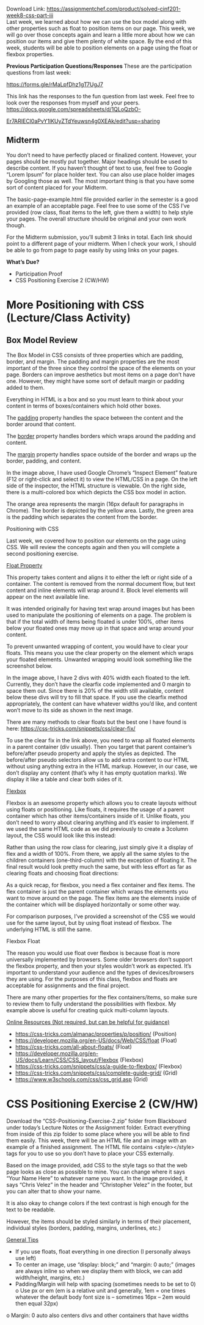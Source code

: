 Download Link: https://assignmentchef.com/product/solved-cinf201-week8-css-part-iii
<br>
Last week, we learned about how we can use the box model along with other properties such as float to position items on our page. This week, we will go over those concepts again and learn a little more about how we can position our items and give them plenty of white space. By the end of this week, students will be able to position elements on a page using the float or flexbox properties.




<strong>Previous Participation Questions/Responses </strong>These are the participation questions from last week:

<u>https://forms.gle/rMaLpfDhz1gT7UgJ7</u>




This link has the responses to the fun question from last week. Feel free to look over the responses from myself and your peers.  <u>https://docs.google.com/spreadsheets/d/1QLoQzbO-</u>

<u>Er7ARIECl0aPvY1lKUyZTdYeuwsn4g0XEAk/edit?usp=sharing</u>




<h2>Midterm</h2>

You don’t need to have perfectly placed or finalized content. However, your pages should be mostly put together. Major headings should be used to describe content. If you haven’t thought of text to use, feel free to Google “Lorem Ipsum” for place holder text. You can also use place holder images by Googling those as well. The most important thing is that you have some sort of content placed for your Midterm.

The basic-page-example.html file provided earlier in the semester is a good an example of an acceptable page. Feel free to use some of the CSS I’ve provided (row class, float items to the left, give them a width) to help style your pages. The overall structure should be original and your own work though.

For the Midterm submission, you’ll submit 3 links in total. Each link should point to a different page of your midterm. When I check your work, I should be able to go from page to page easily by using links on your pages.




<strong>What’s Due? </strong>

<ul>

 <li>Participation Proof</li>

 <li>CSS Positioning Exercise 2 (CW/HW)</li>

</ul>

<h1>More Positioning with CSS (Lecture/Class Activity)</h1>

<h2>Box Model Review</h2>

The Box Model in CSS consists of three properties which are padding, border, and margin. The padding and margin properties are the most important of the three since they control the space of the elements on your page. Borders can improve aesthetics but most items on a page don’t have one. However, they might have some sort of default margin or padding added to them.

Everything in HTML is a box and so you must learn to think about your content in terms of boxes/containers which hold other boxes.

The <u>padding</u> property handles the space between the content and the border around that content.

The <u>border</u> property handles borders which wraps around the padding and content.

The <u>margin</u> property handles space outside of the border and wraps up the border, padding, and content.




In the image above, I have used Google Chrome’s “Inspect Element” feature (F12 or right-click and select it) to view the HTML/CSS in a page. On the left side of the inspector, the HTML structure is viewable. On the right side, there is a multi-colored box which depicts the CSS box model in action.

The orange area represents the margin (16px default for paragraphs in Chrome). The border is depicted by the yellow area. Lastly, the green area is the padding which separates the content from the border.

Positioning with CSS

Last week, we covered how to position our elements on the page using CSS. We will review the concepts again and then you will complete a second positioning exercise.

<u>Float Property</u>

This property takes content and aligns it to either the left or right side of a container. The content is removed from the normal document flow, but text content and inline elements will wrap around it. Block level elements will appear on the next available line.

It was intended originally for having text wrap around images but has been used to manipulate the positioning of elements on a page. The problem is that if the total width of items being floated is under 100%, other items below your floated ones may move up in that space and wrap around your content.

To prevent unwanted wrapping of content, you would have to clear your floats. This means you use the clear property on the element which wraps your floated elements. Unwanted wrapping would look something like the screenshot below.




In the image above, I have 2 divs with 40% width each floated to the left. Currently, they don’t have the clearfix code implemented and 0 margin to space them out. Since there is 20% of the width still available, content below these divs will try to fill that space. If you use the clearfix method appropriately, the content can have whatever widths you’d like, and content won’t move to its side as shown in the next image.




There are many methods to clear floats but the best one I have found is here:  <u>https://css-tricks.com/snippets/css/clear-fix/</u>

To use the clear fix in the link above, you need to wrap all floated elements in a parent container (div usually). Then you target that parent container’s before/after pseudo property and apply the styles as depicted. The before/after pseudo selectors allow us to add extra content to our HTML without using anything extra in the HTML markup. However, in our case, we don’t display any content (that’s why it has empty quotation marks). We display it like a table and clear both sides of it.




<u>Flexbox</u>

Flexbox is an awesome property which allows you to create layouts without using floats or positioning. Like floats, it requires the usage of a parent container which has other items/containers inside of it. Unlike floats, you don’t need to worry about clearing anything and it’s easier to implement. If we used the same HTML code as we did previously to create a 3column layout, the CSS would look like this instead:

Rather than using the row class for clearing, just simply give it a display of flex and a width of 100%. From there, we apply all the same styles to the children containers (one-third-column) with the exception of floating it. The final result would look pretty much the same, but with less effort as far as clearing floats and choosing float directions:

As a quick recap, for flexbox, you need a flex container and flex items. The flex container is just the parent container which wraps the elements you want to move around on the page. The flex items are the elements inside of the container which will be displayed horizontally or some other way.

For comparison purposes, I’ve provided a screenshot of the CSS we would use for the same layout, but by using float instead of flexbox. The underlying HTML is still the same.




Flexbox                                                                Float







The reason you would use float over flexbox is because float is more universally implemented by browsers. Some older browsers don’t support the flexbox property, and then your styles wouldn’t work as expected. It’s important to understand your audience and the types of devices/browsers they are using. For the purposes of this class, flexbox and floats are acceptable for assignments and the final project.




There are many other properties for the flex containers/items, so make sure to review them to fully understand the possibilities with flexbox. My example above is useful for creating quick multi-column layouts.




<u>Online Resources (Not required, but can be helpful for guidance)</u>

<ul>

 <li><u>https://css-tricks.com/almanac/properties/p/position/</u> (Position)</li>

 <li><u>https://developer.mozilla.org/en-US/docs/Web/CSS/float</u> (Float)</li>

 <li><u>https://css-tricks.com/all-about-floats/</u> (Float)</li>

 <li><u>https://developer.mozilla.org/en-US/docs/Learn/CSS/CSS_layout/Flexbox</u> (Flexbox)</li>

 <li><u>https://css-tricks.com/snippets/css/a-guide-to-flexbox/</u> (Flexbox)</li>

 <li><u>https://css-tricks.com/snippets/css/complete-guide-grid/</u> (Grid)</li>

 <li><u>https://www.w3schools.com/css/css_grid.asp</u> (Grid)</li>

</ul>




<h1>CSS Positioning Exercise 2 (CW/HW)</h1>

Download the “CSS-Positioning-Exercise-2.zip” folder from Blackboard under today’s Lecture Notes or the Assignment folder. Extract everything from inside of this zip folder to some place where you will be able to find them easily. This week, there will be an HTML file and an image with an example of a finished assignment. The HTML file contains &lt;style&gt;&lt;/style&gt; tags for you to use so you don’t have to place your CSS externally.




Based on the image provided, add CSS to the style tags so that the web page looks as close as possible to mine. You can change where it says “Your Name Here” to whatever name you want. In the image provided, it says “Chris Velez” in the header and “Christopher Velez” in the footer, but you can alter that to show your name.




It is also okay to change colors if the text contrast is high enough for the text to be readable.

However, the items should be styled similarly in terms of their placement, individual styles (borders, padding, margins, underlines, etc.)




<u>General Tips</u>

<ul>

 <li>If you use floats, float everything in one direction (I personally always use left)</li>

 <li>To center an image, use “display: block;” and “margin: 0 auto;” (images are always inline so when we display them with block, we can add width/height, margins, etc.)</li>

 <li>Padding/Margin will help with spacing (sometimes needs to be set to 0) o Use px or em (em is a relative unit and generally, 1em = one times whatever the default body font size is – sometimes 16px – 2em would then equal 32px)</li>

</ul>

o Margin: 0 auto also centers divs and other containers that have widths